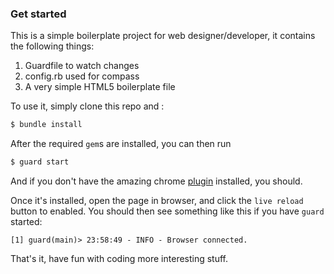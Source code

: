 ### Get started

This is a simple boilerplate project for web designer/developer, it contains the following things:

1.	Guardfile to watch changes
2.	config.rb used for compass
3.	A very simple HTML5 boilerplate file

To use it, simply clone this repo and :

```sh
$ bundle install
```

After the required `gem`s are installed, you can then run 

```sh
$ guard start
```

And if you don't have the amazing chrome [plugin](https://chrome.google.com/webstore/detail/livereload/jnihajbhpnppcggbcgedagnkighmdlei) installed, you should. 

Once it's installed, open the page in browser, and click the `live reload` button to enabled. You should then see something like this if you have `guard` started:

```
[1] guard(main)> 23:58:49 - INFO - Browser connected.
```

That's it, have fun with coding more interesting stuff.